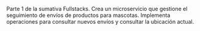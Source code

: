 Parte 1 de la sumativa Fullstacks. Crea un microservicio que gestione el seguimiento de envíos de productos para mascotas. Implementa operaciones para consultar nuevos envíos y consultar la ubicación actual.
